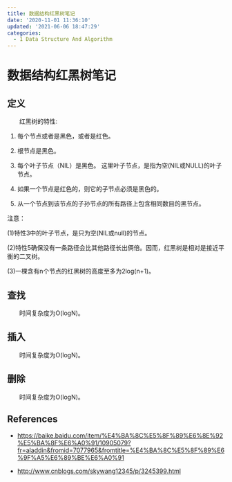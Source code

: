 ```yaml
---
title: 数据结构红黑树笔记
date: '2020-11-01 11:36:10'
updated: '2021-06-06 18:47:29'
categories:
  - 1 Data Structure And Algorithm
---
```

# 数据结构红黑树笔记

## 定义

　　红黑树的特性:

1. 每个节点或者是黑色，或者是红色。

2. 根节点是黑色。

3. 每个叶子节点（NIL）是黑色。 这里叶子节点，是指为空(NIL或NULL)的叶子节点。

4. 如果一个节点是红色的，则它的子节点必须是黑色的。

5. 从一个节点到该节点的子孙节点的所有路径上包含相同数目的黑节点。

注意：

(1)特性3中的叶子节点，是只为空(NIL或null)的节点。

(2)特性5确保没有一条路径会比其他路径长出俩倍。因而，红黑树是相对是接近平衡的二叉树。

(3)一棵含有n个节点的红黑树的高度至多为2log(n+1)。

## 查找

　　时间复杂度为O(logN)。

## 插入

　　时间复杂度为O(logN)。

## 删除

　　时间复杂度为O(logN)。
　　
## References

- <https://baike.baidu.com/item/%E4%BA%8C%E5%8F%89%E6%8E%92%E5%BA%8F%E6%A0%91/10905079?fr=aladdin&fromid=7077965&fromtitle=%E4%BA%8C%E5%8F%89%E6%9F%A5%E6%89%BE%E6%A0%91>

- <http://www.cnblogs.com/skywang12345/p/3245399.html>
